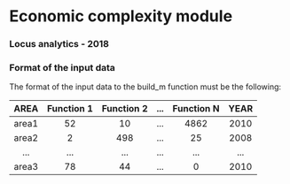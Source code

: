 # Economic complexity module 

### Locus analytics - 2018

### Format of the input data 

The format of the input data to the build_m function must be the following:


|  AREA | Function 1 | Function 2 | ... | Function N | YEAR |
|:-----:|:----------:|:----------:|:---:|:----------:|:----:|
| area1 |     52     |     10     | ... |    4862    | 2010 |
| area2 |      2     |     498    | ... |     25     | 2008 |
|  ...  |     ...    |     ...    | ... |     ...    |  ... |
| area3 |     78     |     44     | ... |      0     | 2010 |